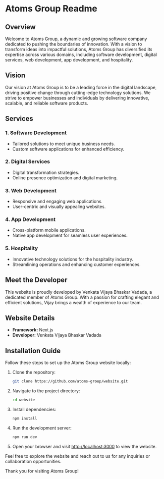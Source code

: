 # Atoms Group Readme

## Overview

Welcome to Atoms Group, a dynamic and growing software company dedicated to pushing the boundaries of innovation. With a vision to transform ideas into impactful solutions, Atoms Group has diversified its expertise across various domains, including software development, digital services, web development, app development, and hospitality.

## Vision

Our vision at Atoms Group is to be a leading force in the digital landscape, driving positive change through cutting-edge technology solutions. We strive to empower businesses and individuals by delivering innovative, scalable, and reliable software products.

## Services

### 1. Software Development
   - Tailored solutions to meet unique business needs.
   - Custom software applications for enhanced efficiency.

### 2. Digital Services
   - Digital transformation strategies.
   - Online presence optimization and digital marketing.

### 3. Web Development
   - Responsive and engaging web applications.
   - User-centric and visually appealing websites.

### 4. App Development
   - Cross-platform mobile applications.
   - Native app development for seamless user experiences.

### 5. Hospitality
   - Innovative technology solutions for the hospitality industry.
   - Streamlining operations and enhancing customer experiences.

## Meet the Developer

This website is proudly developed by Venkata Vijaya Bhaskar Vadada, a dedicated member of Atoms Group. With a passion for crafting elegant and efficient solutions, Vijay brings a wealth of experience to our team.

## Website Details

- **Framework:** Next.js
- **Developer:** Venkata Vijaya Bhaskar Vadada

## Installation Guide

Follow these steps to set up the Atoms Group website locally:

1. Clone the repository:
   ```bash
   git clone https://github.com/atoms-group/website.git
   ```

2. Navigate to the project directory:
   ```bash
   cd website
   ```

3. Install dependencies:
   ```bash
   npm install
   ```

4. Run the development server:
   ```bash
   npm run dev
   ```

5. Open your browser and visit [http://localhost:3000](http://localhost:3000) to view the website.

Feel free to explore the website and reach out to us for any inquiries or collaboration opportunities.

Thank you for visiting Atoms Group!